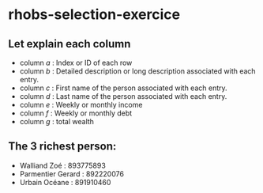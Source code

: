 # rhobs-selection-exercice

## Let explain each column

* column *a* : Index or ID of each row
* column *b* : Detailed description or long description associated with each entry.
* column *c* : First name of the person associated with each entry.
* column *d* : Last name of the person associated with each entry.
* column *e* : Weekly or monthly income
* column *f* : Weekly or monthly debt
* column *g* : total wealth


## The 3 richest person:

* Walliand Zoé : 893775893
* Parmentier Gerard	: 892220076
* Urbain Océane	: 891910460
